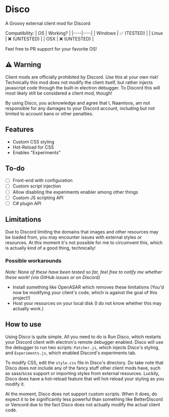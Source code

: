 # Disco
A Groovy external client mod for Discord

Compatibility:
| OS | Working? |
|----|----|
| Windows | ✅ (TESTED) |
| Linux | ❌ (UNTESTED) |
| OSX | ❌ (UNTESTED) |

Feel free to PR support for your favorite OS!

## ⚠️ Warning
Client mods are officially prohibited by Discord. Use this at your own risk! Technically this mod does not modify the client itself, but rather injects javascript code through the built-in electron debugger. To Discord this will most likely still be considered a client mod, though! 

By using Disco, you acknowledge and agree that I, Naamloos, am not responsible for any damages to your Discord account, including but not limited to account bans or other penalties.

## Features
- Custom CSS styling
- Hot-Reload for CSS
- Enables "Experiments"

## To-do
- [ ] Front-end with configuration
- [ ] Custom script injection
- [ ] Allow disabling the experiments enabler among other things
- [ ] Custom JS scripting API
- [ ] C# plugin API

## Limitations
Due to Discord limiting the domains that images and other resources may be loaded from, you may encounter issues with external styles or resources. At this moment it's not possible for me to circumvent this, which is actually kind of a good thing, technically!
### Possible workarounds
*Note: None of these have been tested so far, feel free to notify me whether these work! (via GitHub issues or on Discord)*
- Install something like OpenASAR which removes these limitations (You'd now be modifying your client's code, which is against the goal of this project!)
- Host your resources on your local disk (I do not know whether this may actually work.)

## How to use
Using Disco is quite simple. All you need to do is Run Disco, which restarts your Discord client with electron's remote debugger enabled. Disco will use the debugger to run two scripts: `Patcher.js`, which injects Disco's styling, and `Experiments.js`, which enabled Discord's experiments tab.

To modify CSS, edit the `style.css` file in Disco's directory. Do take note that Disco does not include any of the fancy stuff other client mods have, such as sass/scss support or importing styles from external resources. Luckily, Disco does have a hot-reload feature that will hot-reload your styling as you modify it.

At the moment, Disco does not support custom scripts. When it does, do expect it to be significantly less powerful than something like BetterDiscord or Vencord due to the fact Disco does not actually modify the actual client code.